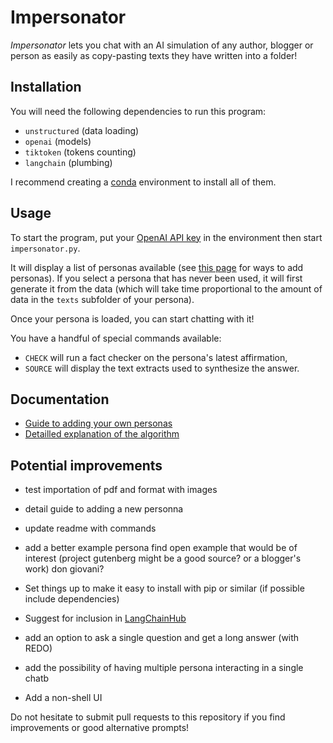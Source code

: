 # Impersonator

*Impersonator* lets you chat with an AI simulation of any author, blogger or person as easily as copy-pasting texts they have written into a folder!

## Installation

You will need the following dependencies to run this program:
- `unstructured` (data loading)
- `openai` (models)
- `tiktoken` (tokens counting)
- `langchain` (plumbing)

I recommend creating a [conda](https://docs.conda.io/en/latest/) environment to install all of them.

## Usage

To start the program, put your [OpenAI API key](https://platform.openai.com/account/api-keys) in the environment then start `impersonator.py`.

It will display a list of personas available (see [this page](docs/adding%20a%20persona.md) for ways to add personas).
If you select a persona that has never been used, it will first generate it from the data (which will take time proportional to the amount of data in the `texts` subfolder of your persona).

Once your persona is loaded, you can start chatting with it!

You have a handful of special commands available:
* `CHECK` will run a fact checker on the persona's latest affirmation,
* `SOURCE` will display the text extracts used to synthesize the answer.

## Documentation

* [Guide to adding your own personas](docs/adding%20a%20persona.md)
* [Detailled explanation of the algorithm](docs/inner%20workings.md)

## Potential improvements

* test importation of pdf and format with images

* detail guide to adding a new personna
* update readme with commands

* add a better example persona
  find open example that would be of interest
  (project gutenberg might be a good source? or a blogger's work)
  don giovani?

* Set things up to make it easy to install with pip or similar (if possible include dependencies)
* Suggest for inclusion in [LangChainHub](https://github.com/hwchase17/langchain-hub)

* add an option to ask a single question and get a long answer (with REDO)
* add the possibility of having multiple persona interacting in a single chatb
* Add a non-shell UI

Do not hesitate to submit pull requests to this repository if you find improvements or good alternative prompts!